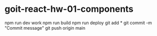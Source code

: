 # goit-react-hw-01-components
npm run dev
work
npm run build
npm run deploy
git add *
git commit -m "Commit message"
git push origin main